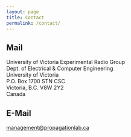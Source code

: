 ```yaml
---
layout: page
title: Contact
permalink: /contact/
---
```

## Mail

University of Victoria Experimental Radio Group\
Dept. of Electrical & Computer Engineering\
University of Victoria\
P.O. Box 1700 STN CSC\
Victoria, B.C. V8W 2Y2\
Canada

## E-Mail

[management@propagationlab.ca](mailto:management@propagationlab.ca)